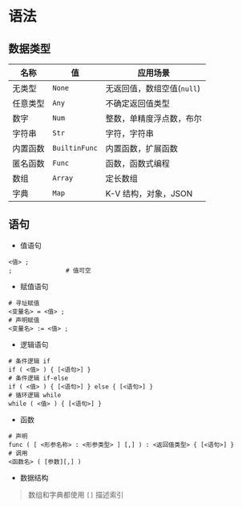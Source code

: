 # 语法

## 数据类型

| 名称     | 值            | 应用场景                   |
| -------- | ------------- | -------------------------- |
| 无类型   | `None`        | 无返回值，数组空值(`null`) |
| 任意类型 | `Any`         | 不确定返回值类型           |
| 数字     | `Num`         | 整数，单精度浮点数，布尔   |
| 字符串   | `Str`         | 字符，字符串               |
| 内置函数 | `BuiltinFunc` | 内置函数，扩展函数         |
| 匿名函数 | `Func`        | 函数，函数式编程           |
| 数组     | `Array`       | 定长数组                   |
| 字典     | `Map`         | K-V 结构，对象，JSON       |

## 语句

+ 值语句
```
<值> ;
;               # 值可空
```

+ 赋值语句
```
# 寻址赋值
<变量名> = <值> ;
# 声明赋值
<变量名> := <值> ;
```

+ 逻辑语句
```
# 条件逻辑 if
if ( <值> ) { [<语句>] }
# 条件逻辑 if-else
if ( <值> ) { [<语句>] } else { [<语句>] }
# 循环逻辑 while
while ( <值> ) { [<语句>] }
```

+ 函数
```
# 声明
func ( [ <形参名称> : <形参类型> ] [,] ) : <返回值类型> { [<语句>] }
# 调用
<函数名> ( [参数][,] )
```

+ 数据结构

> 数组和字典都使用 `[]` 描述索引